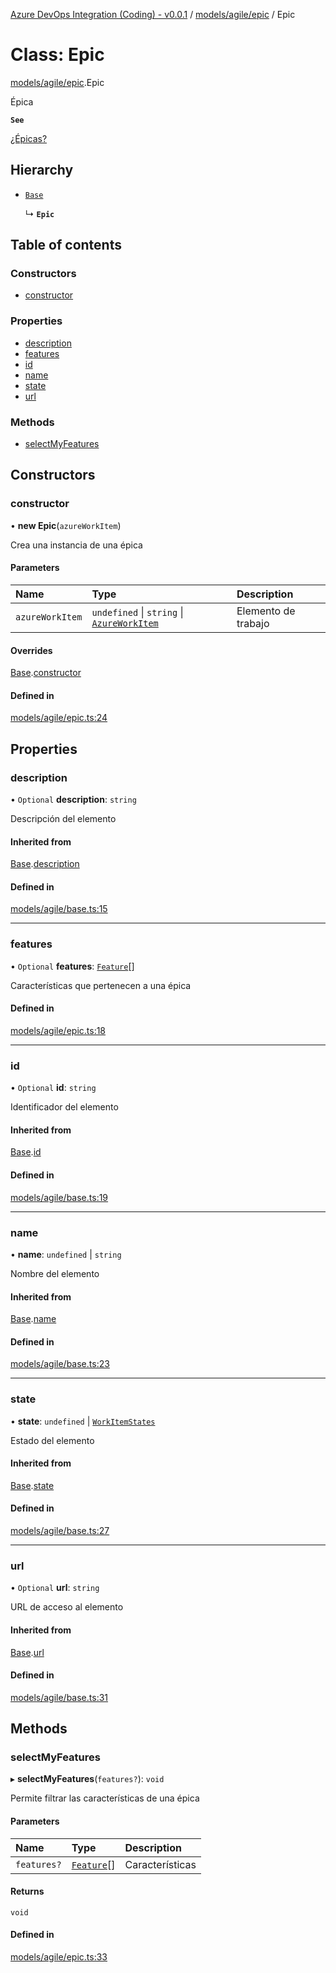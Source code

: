 [Azure DevOps Integration (Coding) - v0.0.1](../README.md) / [models/agile/epic](../modules/models_agile_epic.md) / Epic

# Class: Epic

[models/agile/epic](../modules/models_agile_epic.md).Epic

Épica

**`See`**

[¿Épicas?]()

## Hierarchy

- [`Base`](models_agile_base.Base.md)

  ↳ **`Epic`**

## Table of contents

### Constructors

- [constructor](models_agile_epic.Epic.md#constructor)

### Properties

- [description](models_agile_epic.Epic.md#description)
- [features](models_agile_epic.Epic.md#features)
- [id](models_agile_epic.Epic.md#id)
- [name](models_agile_epic.Epic.md#name)
- [state](models_agile_epic.Epic.md#state)
- [url](models_agile_epic.Epic.md#url)

### Methods

- [selectMyFeatures](models_agile_epic.Epic.md#selectmyfeatures)

## Constructors

### constructor

• **new Epic**(`azureWorkItem`)

Crea una instancia de una épica

#### Parameters

| Name | Type | Description |
| :------ | :------ | :------ |
| `azureWorkItem` | `undefined` \| `string` \| [`AzureWorkItem`](models_azureDevOps_azureWorkItem.AzureWorkItem.md) | Elemento de trabajo |

#### Overrides

[Base](models_agile_base.Base.md).[constructor](models_agile_base.Base.md#constructor)

#### Defined in

[models/agile/epic.ts:24](https://github.com/jeysgar1/azure-devops-api-kms/blob/28b9ee1/src/models/agile/epic.ts#L24)

## Properties

### description

• `Optional` **description**: `string`

Descripción del elemento

#### Inherited from

[Base](models_agile_base.Base.md).[description](models_agile_base.Base.md#description)

#### Defined in

[models/agile/base.ts:15](https://github.com/jeysgar1/azure-devops-api-kms/blob/28b9ee1/src/models/agile/base.ts#L15)

___

### features

• `Optional` **features**: [`Feature`](models_agile_feature.Feature.md)[]

Características que pertenecen a una épica

#### Defined in

[models/agile/epic.ts:18](https://github.com/jeysgar1/azure-devops-api-kms/blob/28b9ee1/src/models/agile/epic.ts#L18)

___

### id

• `Optional` **id**: `string`

Identificador del elemento

#### Inherited from

[Base](models_agile_base.Base.md).[id](models_agile_base.Base.md#id)

#### Defined in

[models/agile/base.ts:19](https://github.com/jeysgar1/azure-devops-api-kms/blob/28b9ee1/src/models/agile/base.ts#L19)

___

### name

• **name**: `undefined` \| `string`

Nombre del elemento

#### Inherited from

[Base](models_agile_base.Base.md).[name](models_agile_base.Base.md#name)

#### Defined in

[models/agile/base.ts:23](https://github.com/jeysgar1/azure-devops-api-kms/blob/28b9ee1/src/models/agile/base.ts#L23)

___

### state

• **state**: `undefined` \| [`WorkItemStates`](../enums/categories_workItemStates.WorkItemStates.md)

Estado del elemento

#### Inherited from

[Base](models_agile_base.Base.md).[state](models_agile_base.Base.md#state)

#### Defined in

[models/agile/base.ts:27](https://github.com/jeysgar1/azure-devops-api-kms/blob/28b9ee1/src/models/agile/base.ts#L27)

___

### url

• `Optional` **url**: `string`

URL de acceso al elemento

#### Inherited from

[Base](models_agile_base.Base.md).[url](models_agile_base.Base.md#url)

#### Defined in

[models/agile/base.ts:31](https://github.com/jeysgar1/azure-devops-api-kms/blob/28b9ee1/src/models/agile/base.ts#L31)

## Methods

### selectMyFeatures

▸ **selectMyFeatures**(`features?`): `void`

Permite filtrar las características de una épica

#### Parameters

| Name | Type | Description |
| :------ | :------ | :------ |
| `features?` | [`Feature`](models_agile_feature.Feature.md)[] | Características |

#### Returns

`void`

#### Defined in

[models/agile/epic.ts:33](https://github.com/jeysgar1/azure-devops-api-kms/blob/28b9ee1/src/models/agile/epic.ts#L33)

